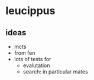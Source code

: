 # leucippus

## ideas
* mcts
* from fen
* lots of tests for
  * evalutation
  * search: in particular mates
